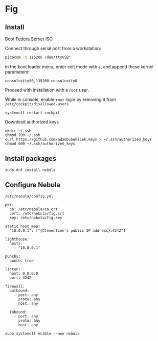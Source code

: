 # Fig

## Install

Boot [Fedora Server](https://fedoraproject.org/server/download) ISO

Connect through serial port from a workstation:

```sh
picocom -b 115200 /dev/ttyUSB*
```

In the boot loader menu, enter edit mode with `e`, and append these kernel parameters:

```
console=ttyS0,115200 console=tty0
```

Proceed with installation with a `root` user.

While in console, enable `root` login by removing it from `/etc/cockpit/disallowed-users`

```
systemctl restart cockpit
```

Download authorized keys

```
mkdir ~/.ssh
chmod 700 ~/.ssh
curl https://github.com/adambubenicek.keys > ~/.ssh/authorized_keys
chmod 600 ~/.ssh/authorized_keys
```

## Install packages

```
sudo dnf install nebula
```

## Configure Nebula

`/etc/nebula/config.yml`

```
pki:
  ca: /etc/nebula/ca.crt
  cert: /etc/nebula/fig.crt
  key: /etc/nebula/fig.key

static_host_map:
  "10.0.0.1": ["{Clementine's public IP address}:4242"]

lighthouse:
  hosts:
    - "10.0.0.1"

punchy:
  punch: true

listen:
  host: 0.0.0.0
  port: 4242

firewall:
  outbound:
    - port: any
      proto: any
      host: any

  inbound:
    - port: any
      proto: any
      host: any
```

```
sudo systemctl enable --now nebula
```
